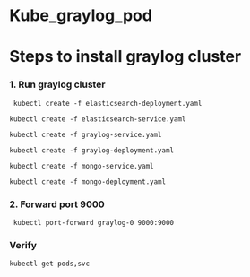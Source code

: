# Kube_graylog_pod

# Steps to install graylog cluster 


### 1. Run graylog cluster 
```
 kubectl create -f elasticsearch-deployment.yaml
```
```
kubectl create -f elasticsearch-service.yaml
```
```
kubectl create -f graylog-service.yaml
```
```
kubectl create -f graylog-deployment.yaml
```
```
kubectl create -f mongo-service.yaml
```
```
kubectl create -f mongo-deployment.yaml
```

### 2. Forward port 9000 
```
 kubectl port-forward graylog-0 9000:9000
```
### Verify ###

```
kubectl get pods,svc

```
